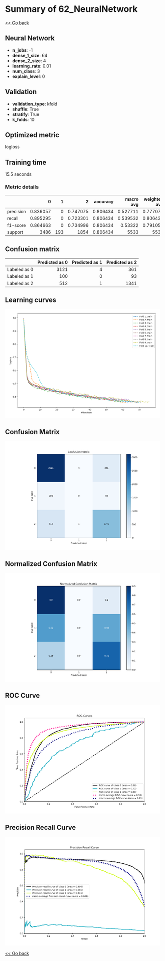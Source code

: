 # Summary of 62_NeuralNetwork

[<< Go back](../README.md)


## Neural Network
- **n_jobs**: -1
- **dense_1_size**: 64
- **dense_2_size**: 4
- **learning_rate**: 0.01
- **num_class**: 3
- **explain_level**: 0

## Validation
 - **validation_type**: kfold
 - **shuffle**: True
 - **stratify**: True
 - **k_folds**: 10

## Optimized metric
logloss

## Training time

15.5 seconds

### Metric details
|           |           0 |   1 |           2 |   accuracy |   macro avg |   weighted avg |   logloss |
|:----------|------------:|----:|------------:|-----------:|------------:|---------------:|----------:|
| precision |    0.836057 |   0 |    0.747075 |   0.806434 |    0.527711 |       0.777078 |  0.521398 |
| recall    |    0.895295 |   0 |    0.723301 |   0.806434 |    0.539532 |       0.806434 |  0.521398 |
| f1-score  |    0.864663 |   0 |    0.734996 |   0.806434 |    0.53322  |       0.791053 |  0.521398 |
| support   | 3486        | 193 | 1854        |   0.806434 | 5533        |    5533        |  0.521398 |


## Confusion matrix
|              |   Predicted as 0 |   Predicted as 1 |   Predicted as 2 |
|:-------------|-----------------:|-----------------:|-----------------:|
| Labeled as 0 |             3121 |                4 |              361 |
| Labeled as 1 |              100 |                0 |               93 |
| Labeled as 2 |              512 |                1 |             1341 |

## Learning curves
![Learning curves](learning_curves.png)
## Confusion Matrix

![Confusion Matrix](confusion_matrix.png)


## Normalized Confusion Matrix

![Normalized Confusion Matrix](confusion_matrix_normalized.png)


## ROC Curve

![ROC Curve](roc_curve.png)


## Precision Recall Curve

![Precision Recall Curve](precision_recall_curve.png)



[<< Go back](../README.md)
